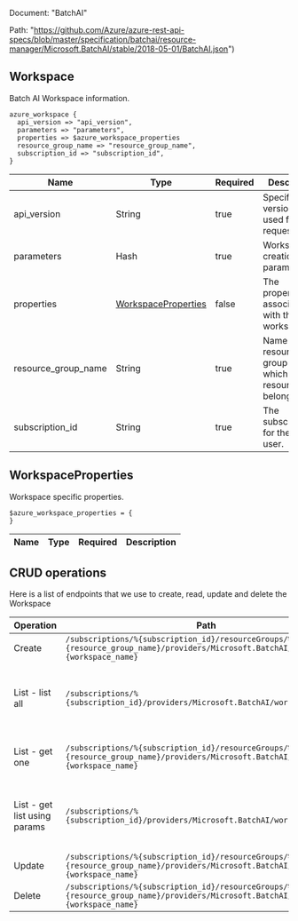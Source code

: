 Document: "BatchAI"


Path: "https://github.com/Azure/azure-rest-api-specs/blob/master/specification/batchai/resource-manager/Microsoft.BatchAI/stable/2018-05-01/BatchAI.json")

## Workspace

Batch AI Workspace information.

```puppet
azure_workspace {
  api_version => "api_version",
  parameters => "parameters",
  properties => $azure_workspace_properties
  resource_group_name => "resource_group_name",
  subscription_id => "subscription_id",
}
```

| Name        | Type           | Required       | Description       |
| ------------- | ------------- | ------------- | ------------- |
|api_version | String | true | Specifies the version of API used for this request. |
|parameters | Hash | true | Workspace creation parameters. |
|properties | [WorkspaceProperties](#workspaceproperties) | false | The properties associated with the workspace. |
|resource_group_name | String | true | Name of the resource group to which the resource belongs. |
|subscription_id | String | true | The subscriptionID for the Azure user. |
        
## WorkspaceProperties

Workspace specific properties.

```puppet
$azure_workspace_properties = {
}
```

| Name        | Type           | Required       | Description       |
| ------------- | ------------- | ------------- | ------------- |



## CRUD operations

Here is a list of endpoints that we use to create, read, update and delete the Workspace

| Operation | Path | Verb | Description | OperationID |
| ------------- | ------------- | ------------- | ------------- | ------------- |
|Create|`/subscriptions/%{subscription_id}/resourceGroups/%{resource_group_name}/providers/Microsoft.BatchAI/workspaces/%{workspace_name}`|Put|Creates a Workspace.|Workspaces_Create|
|List - list all|`/subscriptions/%{subscription_id}/providers/Microsoft.BatchAI/workspaces`|Get|Gets a list of Workspaces associated with the given subscription.|Workspaces_List|
|List - get one|`/subscriptions/%{subscription_id}/resourceGroups/%{resource_group_name}/providers/Microsoft.BatchAI/workspaces/%{workspace_name}`|Get|Gets information about a Workspace.|Workspaces_Get|
|List - get list using params|`/subscriptions/%{subscription_id}/providers/Microsoft.BatchAI/workspaces`|Get|Gets a list of Workspaces associated with the given subscription.|Workspaces_List|
|Update|`/subscriptions/%{subscription_id}/resourceGroups/%{resource_group_name}/providers/Microsoft.BatchAI/workspaces/%{workspace_name}`|Put|Creates a Workspace.|Workspaces_Create|
|Delete|`/subscriptions/%{subscription_id}/resourceGroups/%{resource_group_name}/providers/Microsoft.BatchAI/workspaces/%{workspace_name}`|Delete|Deletes a Workspace.|Workspaces_Delete|
